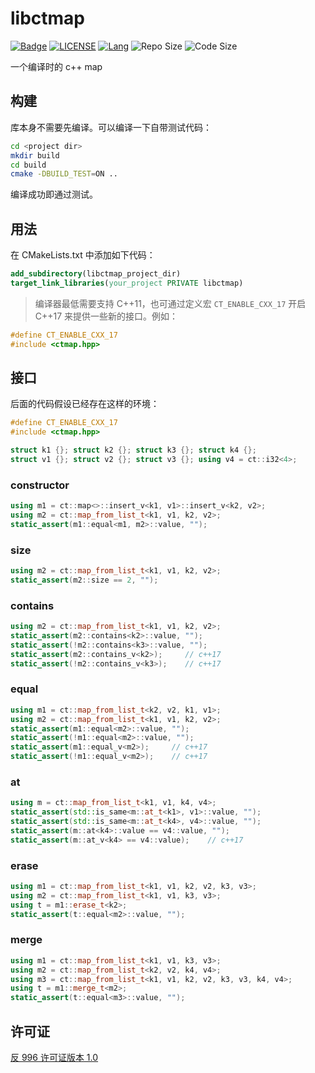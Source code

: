 # libctmap

[![Badge](https://img.shields.io/badge/link-996.icu-%23FF4D5B.svg?style=flat-square)](https://996.icu)
[![LICENSE](https://img.shields.io/badge/license-Anti%20996-blue.svg?style=flat-square)](/LICENSE)
[![Lang](https://img.shields.io/badge/lang-rust-brightgreen?style=flat-square)](https://www.rust-lang.org)
![Repo Size](https://img.shields.io/github/repo-size/ghtz08/libctmap?style=flat-square)
![Code Size](https://img.shields.io/github/languages/code-size/ghtz08/libctmap?style=flat-square)

一个编译时的 c++ map

## 构建

库本身不需要先编译。可以编译一下自带测试代码：

```bash
cd <project dir>
mkdir build
cd build
cmake -DBUILD_TEST=ON ..
```

编译成功即通过测试。

## 用法

在 CMakeLists.txt 中添加如下代码：

```cmake
add_subdirectory(libctmap_project_dir)
target_link_libraries(your_project PRIVATE libctmap)
```

> 编译器最低需要支持 C++11，也可通过定义宏 `CT_ENABLE_CXX_17` 开启 C++17 来提供一些新的接口。例如：

```c++
#define CT_ENABLE_CXX_17
#include <ctmap.hpp>
```

## 接口

后面的代码假设已经存在这样的环境：

```c++
#define CT_ENABLE_CXX_17
#include <ctmap.hpp>

struct k1 {}; struct k2 {}; struct k3 {}; struct k4 {};
struct v1 {}; struct v2 {}; struct v3 {}; using v4 = ct::i32<4>;
```

### constructor

```c++
using m1 = ct::map<>::insert_v<k1, v1>::insert_v<k2, v2>;
using m2 = ct::map_from_list_t<k1, v1, k2, v2>;
static_assert(m1::equal<m1, m2>::value, "");
```

### size

```c++
using m2 = ct::map_from_list_t<k1, v1, k2, v2>;
static_assert(m2::size == 2, "");
```

### contains

```c++
using m2 = ct::map_from_list_t<k1, v1, k2, v2>;
static_assert(m2::contains<k2>::value, "");
static_assert(!m2::contains<k3>::value, "");
static_assert(m2::contains_v<k2>);     // c++17
static_assert(!m2::contains_v<k3>);    // c++17
```

### equal

```c++
using m1 = ct::map_from_list_t<k2, v2, k1, v1>;
using m2 = ct::map_from_list_t<k1, v1, k2, v2>;
static_assert(m1::equal<m2>::value, "");
static_assert(!m1::equal<m2>::value, "");
static_assert(m1::equal_v<m2>);     // c++17
static_assert(!m1::equal_v<m2>);    // c++17
```

### at

```c++
using m = ct::map_from_list_t<k1, v1, k4, v4>;
static_assert(std::is_same<m::at_t<k1>, v1>::value, "");
static_assert(std::is_same<m::at_t<k4>, v4>::value, "");
static_assert(m::at<k4>::value == v4::value, "");
static_assert(m::at_v<k4> == v4::value);    // c++17
```

### erase

```c++
using m1 = ct::map_from_list_t<k1, v1, k2, v2, k3, v3>;
using m2 = ct::map_from_list_t<k1, v1, k3, v3>;
using t = m1::erase_t<k2>;
static_assert(t::equal<m2>::value, "");
```

### merge

```c++
using m1 = ct::map_from_list_t<k1, v1, k3, v3>;
using m2 = ct::map_from_list_t<k2, v2, k4, v4>;
using m3 = ct::map_from_list_t<k1, v1, k2, v2, k3, v3, k4, v4>;
using t = m1::merge_t<m2>;
static_assert(t::equal<m3>::value, "");
```

## 许可证

[反 996 许可证版本 1.0](/LICENSE_CN)
